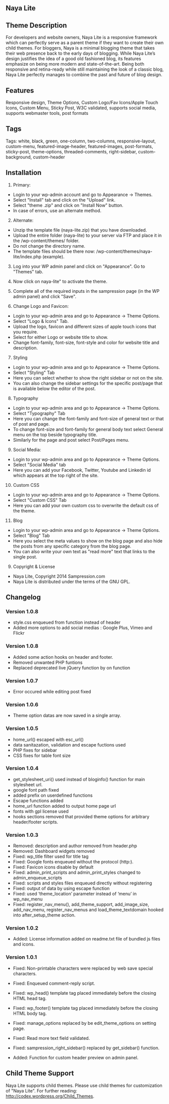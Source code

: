 Naya Lite
-----------------------------------------

Theme Description 
--------------------------------------------------
For developers and website owners, Naya Lite is a responsive framework which can perfectly serve as a parent theme if they want to create their own child themes. For bloggers, Naya is a minimal blogging theme that takes their web presence back to the early days of blogging. While Naya Lite’s design justifies the idea of a good old fashioned blog, its features emphasize on being more modern and state-of-the-art. Being both responsive and retina-ready while still maintaining the look of a classic blog, Naya Lite perfectly manages to combine the past and future of blog design.

Features 
--------------------------------------
Responsive design, Theme Options, Custom Logo/Fav Icons/Apple Touch Icons, Custom Menu, Sticky Post, W3C validated, supports social media, supports webmaster tools, post formats

Tags 
----------------------------------------------
Tags: white, black, green, one-column, two-columns, responsive-layout, custom-menu, featured-image-header, featured-images, post-formats, sticky-post, theme-options, threaded-comments, right-sidebar, custom-background, custom-header


Installation
-------------------------------------------

1. Primary:
 - Login to your wp-admin account and go to Appearance -> Themes.
 - Select "Install" tab and click on the "Upload" link.
 - Select "theme .zip" and click on "Install Now" button.
 - In case of errors, use an alternate method.

2. Alternate:
 - Unzip the template file (naya-lite.zip) that you have downloaded.
 - Upload the entire folder (naya-lite) to your server via FTP and place it in the /wp-content/themes/ folder.
 - Do not change the directory name.
 - The template files should be there now: /wp-content/themes/naya-lite/index.php (example).

3. Log into your WP admin panel and click on "Appearance". Go to "Themes" tab.
4. Now click on naya-lite" to activate the theme.
5. Complete all of the required inputs in the sampression page (in the WP admin panel) and click "Save".

6. Change Logo and Favicon:
 - Login to your wp-admin area and go to Appearance -> Theme Options.
 - Select "Logo & Icons" Tab.
 - Upload the logo, favicon and different sizes of apple touch icons that you require.
 - Select for either Logo or website title to show.
 - Change font-family, font-size, font-style and color for website title and description.

7. Styling
 - Login to your wp-admin area and go to Appearance -> Theme Options.
 - Select "Styling" Tab
 - Here you can select whether to show the right sidebar or not on the site.
 - You can also change the sidebar settings for the specific post/page that is available below the editor of the post.

8. Typography
 - Login to your wp-admin area and go to Appearance -> Theme Options.
 - Select "Typography" Tab
 - Here you can change the font-family and font-size of general text or that of post and page.
 - To change font-size and font-family for general body text select General menu on the top beside typography title.
 - Similarly for the page and post select Post/Pages menu.

9. Social Media:
 - Login to your wp-admin area and go to Appearance -> Theme Options.
 - Select "Social Media" tab
 - Here you can add your Facebook, Twitter, Youtube and Linkedin id which appears at the top right of the site.

10. Custom CSS
 - Login to your wp-admin area and go to Appearance -> Theme Options.
 - Select "Custom CSS" Tab
 - Here you can add your own custom css to overwrite the default css of the theme.

11. Blog
 - Login to your wp-admin area and go to Appearance -> Theme Options.
 - Select "Blog" Tab
 - Here you select the meta values to show on the blog page and also hide the posts from any specific category from the blog page.
 - You can also write your own text as "read more" text that links to the single post.

9. Copyright & License
 - Naya Lite, Copyright 2014 Sampression.com
 - Naya Lite is distributed under the terms of the GNU GPL.

## Changelog
### Version 1.0.8
 - style.css enqueued from function instead of header
 - Added more options to add social medias : Google Plus, Vimeo and Flickr

### Version 1.0.8
 - Added some action hooks on header and footer.
 - Removed unwanted PHP funtions
 - Replaced deprecated live jQuery function by on function
 
### Version 1.0.7
 - Error occured while editing post fixed

### Version 1.0.6
 - Theme option datas are now saved in a single array.

### Version 1.0.5
 - home_url() escaped with esc_url() 
 - data sanitazation, validation and escape fuctions used
 - PHP fixes for sidebar
 - CSS fixes for table font size
 

### Version 1.0.4
 - get_stylesheet_uri() used instead of bloginfo() function for main stylesheet url.
 - google font path fixed
 - added prefix on userdefined functions
 - Escape functions added
 - home_url function added to output home page url
 - fonts with gpl license used
 - hooks sections removed that provided theme options for arbitrary header/footer scripts.

### Version 1.0.3
 - Removed: <meta> description and author removed from header.php 
 - Removed: Dashboard widgets removed 
 - Fixed: wp_title filter used for title tag
 - Fixed: Google fonts enqueued without the protocol (http:). 
 - Fixed: Favicon icons disable by default
 - Fixed: admin_print_scripts and admin_print_styles changed to admin_enqueue_scripts 
 - Fixed: scripts and styles files enqueued directly without registering
 - Fixed: output of data by using escape function
 - Fixed: used ‘theme_location’ parameter instead of ‘menu’ in wp_nav_menu
 - Fixed: register_nav_menu(), add_theme_support, add_image_size, add_nav_menu, register_nav_menus and load_theme_textdomain hooked into after_setup_theme action. 

### Version 1.0.2
 - Added: License information added on readme.txt file of bundled js files and icons.

### Version 1.0.1
 - Fixed: Non-printable characters were replaced by web save special characters.
 - Fixed: Enqueued comment-reply script.
 - Fixed: wp_head() template tag placed immediately before the closing HTML head tag. 
 - Fixed: wp_footer() template tag placed immediately before the closing HTML body tag. 
 - Fixed: manage_options replaced by be edit_theme_options on setting page.
 - Fixed: Read more text field validated.
 - Fixed: sampression_right_sidebar() replaced by get_sidebar() function.
 
 - Added: Function for custom header preview on admin panel.


Child Theme Support
------------------------------------------------
 Naya Lite supports child themes. Please use child themes for customization of "Naya Lite". For further reading: http://codex.wordpress.org/Child_Themes.
	
